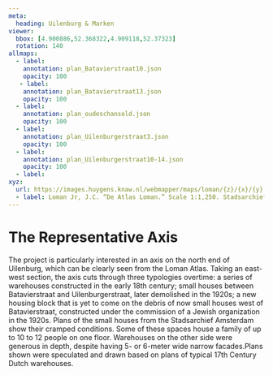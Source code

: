```yaml
---
meta:
  heading: Uilenburg & Marken
viewer:
  bbox: [4.900886,52.368322,4.909118,52.37323]
  rotation: 140
allmaps:
  - label: 
    annotation: plan_Batavierstraat10.json
    opacity: 100
   - label: 
    annotation: plan_Batavierstraat13.json
    opacity: 100
  - label: 
    annotation: plan_oudeschansold.json
    opacity: 100    
  - label: 
    annotation: plan_Uilenburgerstraat3.json
    opacity: 100   
  - label: 
    annotation: plan_Uilenburgerstraat10-14.json
    opacity: 100  
  - label:
xyz:
  url: https://images.huygens.knaw.nl/webmapper/maps/loman/{z}/{x}/{y}.jpeg
  - label: Loman Jr, J.C. “De Atlas Loman.” Scale 1:1,250. Stadsarchief Amsterdam. Published in Amsterdam by JC Loman, Jr. and printed in The Hague by J. Smulders & Co, 1876. Orientation; north up. 
---
```

# The Representative Axis
The project is particularly interested in an axis on the north end of Uilenburg, which can be clearly seen from the Loman Atlas. Taking an east-west section, the axis cuts through three typologies overtime: a series of warehouses constructed in the early 18th century; small houses between Batavierstraat and Uilenburgerstraat, later demolished in the 1920s; a new housing block that is yet to come on the debris of now small houses west of Batavierstraat, constructed under the commission of a Jewish organization in the 1920s. Plans of the small houses from the Stadsarchief Amsterdam show their cramped conditions. Some of these spaces house a family of up to 10 to 12 people on one floor.  Warehouses on the other side were generous in depth, despite having 5- or 6-meter wide narrow facades.Plans shown were speculated and drawn based on plans of typical 17th Century Dutch warehouses.
